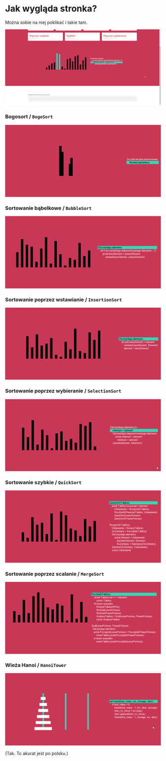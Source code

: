 # Jak wygląda stronka?
Można sobie na niej poklikać i takie tam.


![animation of how the site looks](images/site.gif)


### Bogosort / ```BogoSort```
![animation of BogoSort](images/bogosort.gif)

### Sortowanie bąbelkowe / ```BubbleSort```
![animation of BubbleSort](images/bubblesort.gif)

### Sortowanie poprzez wstawianie / ```InsertionSort```
![animation of Insertionsort](images/insertionsort.gif)

### Sortowanie poprzez wybieranie / ```SelectionSort```
![animation of SelectionSort](images/selectionsort.gif)

### Sortowanie szybkie / ```QuickSort```
![animation of QuickSort](images/quicksort.gif)

### Sortowanie poprzez scalanie / ```MergeSort```
![animation of MergeSort](images/mergesort.gif)

### Wieża Hanoi / ```HanoiTower```
![animation of Hanoi Tower](images/hanoi.gif)

(Tak. To akurat jest po polsku.)